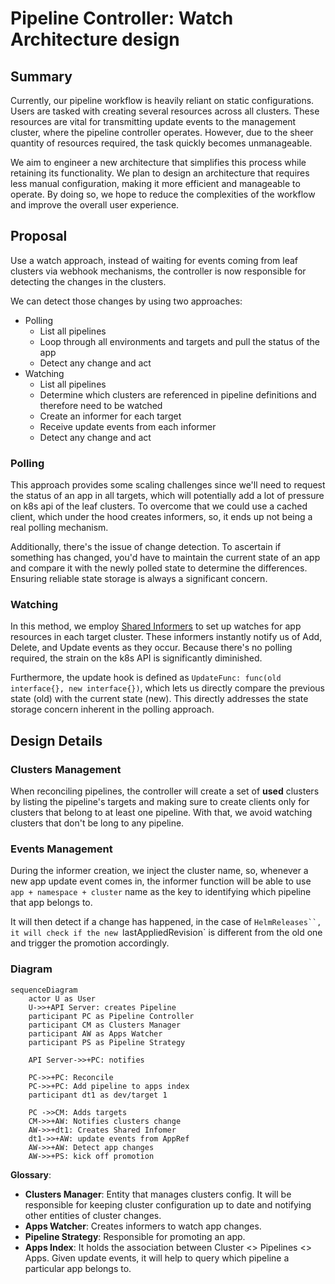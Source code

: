 # Pipeline Controller: Watch Architecture design

## Summary

Currently, our pipeline workflow is heavily reliant on static configurations. Users are tasked with creating several resources across all clusters. These resources are vital for transmitting update events to the management cluster, where the pipeline controller operates. However, due to the sheer quantity of resources required, the task quickly becomes unmanageable.

We aim to engineer a new architecture that simplifies this process while retaining its functionality. We plan to design an architecture that requires less manual configuration, making it more efficient and manageable to operate. By doing so, we hope to reduce the complexities of the workflow and improve the overall user experience.


## Proposal

Use a watch approach, instead of waiting for events coming from leaf clusters via webhook mechanisms, the controller is now responsible for detecting the changes in the clusters.

We can detect those changes by using two approaches:
- Polling
	- List all pipelines
	- Loop through all environments and targets and pull the status of the app
	- Detect any change and act
- Watching
	- List all pipelines
	- Determine which clusters are referenced in pipeline definitions and therefore need to be watched
	- Create an informer for each target
	- Receive update events from each informer
	- Detect any change and act

### Polling
This approach provides some scaling challenges since we'll need to request the status of an app in all targets, which will potentially add a lot of pressure on k8s api of the leaf clusters. To overcome that we could use a cached client, which under the hood creates informers, so, it ends up not being a real polling mechanism.

Additionally, there's the issue of change detection. To ascertain if something has changed, you'd have to maintain the current state of an app and compare it with the newly polled state to determine the differences. Ensuring reliable state storage is always a significant concern.

### Watching

In this method, we employ [Shared Informers](https://www.cncf.io/blog/2019/10/15/extend-kubernetes-via-a-shared-informer/) to set up watches for app resources in each target cluster. These informers instantly notify us of Add, Delete, and Update events as they occur. Because there's no polling required, the strain on the k8s API is significantly diminished.

Furthermore, the update hook is defined as `UpdateFunc: func(old interface{}, new interface{})`, which lets us directly compare the previous state (old) with the current state (new). This directly addresses the state storage concern inherent in the polling approach.


## Design Details

### Clusters Management

When reconciling pipelines, the controller will create a set of **used** clusters by listing the pipeline's targets and making sure to create clients only for clusters that belong to at least one pipeline. With that, we avoid watching clusters that don't be long to any pipeline.


### Events Management

During the informer creation, we inject the cluster name, so, whenever a new app update event comes in, the informer function will be able to use `app + namespace + cluster` name as the key to identifying which pipeline that app belongs to.

It will then detect if a change has happened, in the case of `HelmReleases``, it will check if the new `lastAppliedRevision` is different from the old one and trigger the promotion accordingly.


### Diagram

```mermaid
sequenceDiagram
    actor U as User
    U->>+API Server: creates Pipeline
    participant PC as Pipeline Controller
    participant CM as Clusters Manager
    participant AW as Apps Watcher
    participant PS as Pipeline Strategy

    API Server->>+PC: notifies

    PC->>+PC: Reconcile
    PC->>+PC: Add pipeline to apps index
    participant dt1 as dev/target 1

    PC ->>CM: Adds targets
    CM->>+AW: Notifies clusters change
    AW->>+dt1: Creates Shared Infomer
    dt1->>+AW: update events from AppRef
    AW->>+AW: Detect app changes
    AW->>+PS: kick off promotion

```

**Glossary**:

- **Clusters Manager**: Entity that manages clusters config. It will be responsible for keeping cluster configuration up to date and notifying other entities of cluster changes.
- **Apps Watcher**: Creates informers to watch app changes.
- **Pipeline Strategy**: Responsible for promoting an app.
- **Apps Index**: It holds the association between Cluster <> Pipelines <> Apps. Given update events, it will help to query which pipeline a particular app belongs to.
